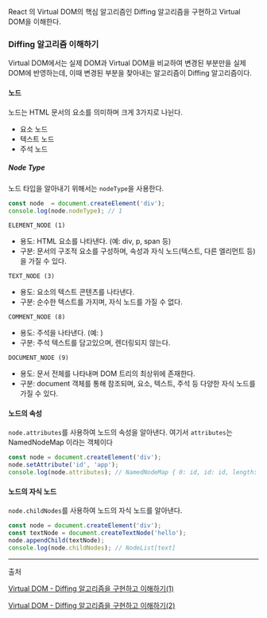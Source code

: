 React 의 Virtual DOM의 핵심 알고리즘인 Diffing 알고리즘을 구현하고 Virtual DOM을 이해한다.

### Diffing 알고리즘 이해하기
Virtual DOM에서는 실제 DOM과 Virtual DOM을 비교하여 변경된 부분만을 실제 DOM에 반영하는데, 이때 변경된 부분을 찾아내는 알고리즘이 Diffing 알고리즘이다.

#### 노드
노드는 HTML 문서의 요소를 의미하며 크게 3가지로 나뉜다.
- 요소 노드
- 텍스트 노드
- 주석 노드


##### Node Type
노드 타입을 알아내기 위해서는 `nodeType`을 사용한다.
```javascript
const node  = document.createElement('div');
console.log(node.nodeType); // 1
```
`ELEMENT_NODE (1)`
- 용도: HTML 요소를 나타낸다. (예: div, p, span 등)
- 구분: 문서의 구조적 요소를 구성하며, 속성과 자식 노드(텍스트, 다른 엘리먼트 등)을 가질 수 있다.

`TEXT_NODE (3)`
- 용도: 요소의 텍스트 콘텐츠를 나타낸다.
- 구분: 순수한 텍스트를 가지며, 자식 노드를 가질 수 없다.

`COMMENT_NODE (8)`
- 용도: 주석을 나타낸다. (예: <!-- 주석내용 -->)
- 구분: 주석 텍스트를 담고있으며, 렌더링되지 않는다.

`DOCUMENT_NODE (9)`
- 용도: 문서 전체를 나타내며 DOM 트리의 최상위에 존재한다.
- 구분: document 객체를 통해 참조되며, 요소, 텍스트, 주석 등 다양한 자식 노드를 가질 수 있다.


#### 노드의 속성
`node.attributes`를 사용하여 노드의 속성을 알아낸다.
여기서 `attributes`는 NamedNodeMap 이라는 객체이다
```javascript
const node = document.createElement('div');
node.setAttribute('id', 'app');
console.log(node.attributes); // NamedNodeMap { 0: id, id: id, length: 1 }
```

#### 노드의 자식 노드
`node.childNodes`를 사용하여 노드의 자식 노드를 알아낸다.
```javascript
const node = document.createElement('div');
const textNode = document.createTextNode('hello');
node.appendChild(textNode);
console.log(node.childNodes); // NodeList[text]
```

---
출처

[Virtual DOM - Diffing 알고리즘을 구현하고 이해하기(1)
](https://devocean.sk.com/blog/techBoardDetail.do?ID=165601&boardType=techBlog
)

[Virtual DOM - Diffing 알고리즘을 구현하고 이해하기(2)
](https://devocean.sk.com/blog/techBoardDetail.do?ID=165611&boardType=techBlog&searchData=&page=&subIndex=%EC%B5%9C%EC%8B%A0+%EA%B8%B0%EC%88%A0+%EB%B8%94%EB%A1%9C%EA%B7%B8)